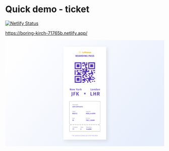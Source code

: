 # Quick demo - ticket
[![Netlify Status](https://api.netlify.com/api/v1/badges/37ac601b-3cf4-4765-ab37-f3057fc35c5d/deploy-status)](https://app.netlify.com/sites/boring-kirch-71765b/deploys)

https://boring-kirch-71765b.netlify.app/

![Application preview image](https://raw.githubusercontent.com/Anav0/quick-demo-ticket/master/public/preview.jpg)
